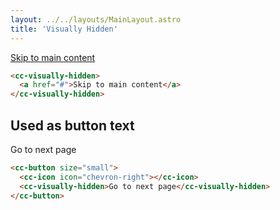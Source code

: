 ```yaml
---
layout: ../../layouts/MainLayout.astro
title: 'Visually Hidden'
---
```


<div class="preview">
  <cc-visually-hidden>
    <a href="#">Skip to main content</a>
  </cc-visually-hidden>
</div>

```html
<cc-visually-hidden>
  <a href="#">Skip to main content</a>
</cc-visually-hidden>
```

## Used as button text

<div class="preview">
<cc-button size="small">
  <cc-icon icon="chevron-right"></cc-icon>
  <cc-visually-hidden>Go to next page</cc-visually-hidden>
</cc-button>
</div>

```html
<cc-button size="small">
  <cc-icon icon="chevron-right"></cc-icon>
  <cc-visually-hidden>Go to next page</cc-visually-hidden>
</cc-button>
```